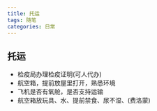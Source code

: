 ```yaml
---
title: 托运
tags: 随笔
categories: 日常
---
```


## 托运

* 检疫局办理检疫证明(可人代办)
* 航空箱，提前放屋里打开，熟悉环境
* 飞机是否有氧舱，是否支持运输
* 航空箱放玩具、水、提前禁食、尿不湿、(费洛蒙)
